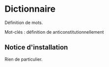 Dictionnaire
=============

Définition de mots.

Mot-clés : définition de anticonstitutionnellement

Notice d'installation
---------------------

Rien de particulier.